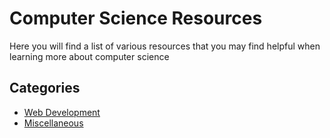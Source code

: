 # Computer Science Resources

Here you will find a list of various resources that you may find helpful when learning more about computer science

## Categories

- [Web Development](./web-dev/README.md)
- [Miscellaneous](./misc/README.md)
